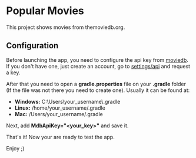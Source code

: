 # Popular Movies

This project shows movies from themoviedb.org.

## Configuration

Before launching the app, you need to configure the api key from [moviedb](https://www.themoviedb.org/). If you don't have one, just create an account, go to [settings/api](https://www.themoviedb.org/settings/api) and request a key.

After that you need to open a **gradle.properties** file on your **.gradle** folder (If the file was not there you need to create one). Usually it can be found at:

- **Windows:** C:\Users\your_username\\.gradle
- **Linux:** /home/your_username/.gradle
- **Mac:** /Users/your_username/.gradle

Next, add **MdbApiKey="<your_key>"** and save it.

That's it! Now your are ready to test the app.

Enjoy ;)
